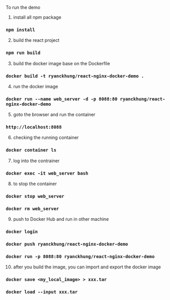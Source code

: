 To run the demo

1. install all npm package

### `npm install`

2. build the react project

### `npm run build`

3. build the docker image base on the Dockerfile

### `docker build -t ryanckhung/react-nginx-docker-demo .`

4. run the docker image

### `docker run --name web_server -d -p 8088:80 ryanckhung/react-nginx-docker-demo`

5. goto the browser and run the container

### `http://localhost:8088`

6. checking the running container

### `docker container ls`

7. log into the contrainer

### `docker exec -it web_server bash`

8. to stop the container

### `docker stop web_server`

### `docker rm web_server`

9. push to Docker Hub and run in other machine

### `docker login`

### `docker push ryanckhung/react-nginx-docker-demo`

### `docker run -p 8088:80 ryanckhung/react-nginx-docker-demo`

10. after you build the image, you can import and export the docker image

### `docker save <my_local_image> > xxx.tar`
### `docker load --input xxx.tar`

